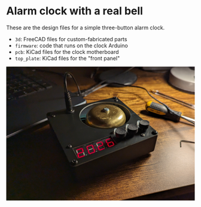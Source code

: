 # Alarm clock with a real bell

These are the design files for a simple three-button alarm clock.

- `3d`: FreeCAD files for custom-fabricated parts
- `firmware`: code that runs on the clock Arduino
- `pcb`: KiCad files for the clock motherboard
- `top_plate`: KiCad files for the "front panel"

![](clock.png)
